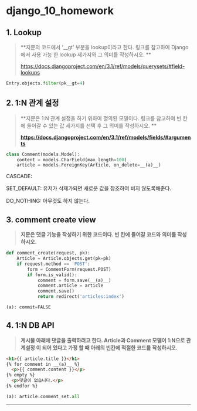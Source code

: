 # django_10_homework





## 1. Lookup

> **지문의 코드에서 ‘__gt’ 부분을 lookup이라고 한다. 링크를 참고하여 Django에서 사용 가능 한 lookup 세가지와 그 의미를 작성하시오. **
>
> https://docs.djangoproject.com/en/3.1/ref/models/querysets/#field-lookups



```python
Entry.objects.filter(pk__gt=4)
```





## 2. 1:N 관계 설정

> **지문은 1:N 관계 설정을 하기 위하여 정의된 모델이다. 링크를 참고하여 빈 칸에 들어갈 수 있는 값 세가지를 선택 후 그 의미를 작성하시오. **
>
> **https://docs.djangoproject.com/en/3.1/ref/models/fields/#arguments**

```python
class Comment(models.Model):
    content = models.CharField(max_length=100)
    article = models.ForeignKey(Article, on_delete=__(a)__)
```

CASCADE:

SET_DEFAULT: 유저가 삭제가되면 새로운 값을 참조하여 비지 않도록해준다.

DO_NOTHING: 아무것도 하지 않는다.





## 3. comment create view

> **지문은 댓글 기능을 작성하기 위한 코드이다. 빈 칸에 들어갈 코드와 의미를 작성하시오.**

```python
def comment_create(request, pk):
    Article = Article.objects.get(pk=pk)
    if request.method == 'POST':
        form = CommentForm(request.POST)
        if form.is_valid():
            comment = form.save(__(a)__)
            comment.article = article
            comment.save()
            return redirect('articles:index')
```

```python
(a): commit=FALSE
```







## 4. 1:N DB API

> **게시물 아래에 댓글을 출력하려고 한다. Article과 Comment 모델이 1:N으로 관계설정 이 되어 있다고 가정 할 때 아래의 빈칸에 적절한 코드를 작성하시오.**

```html
<h1>{{ article.title }}</h1>
{% for comment in __(a)__ %}
  <p>{{ comment.content }}</p>
{% empty %}
  <p>댓글이 없습니다.</p>
{% endfor %}
```

```python
(a): article.comment_set.all
```









___

